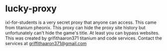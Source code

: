 # lucky-proxy
 ixl-for-students is a very secret proxy that anyone can access. This came from titanium pheonix.  This proxy can hide the proxy site history but unfortunately can't hide the game's title. At least you can bypass websites. This was created by grifithaaron371 titanium and code services. Contact the services at griffithaaron371@gmail.com
